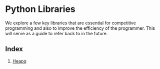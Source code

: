 # Python Libraries

We explore a few key libraries that are essential for competitive programming and also to improve the efficiency of the programmer.
This will serve as a guide to refer back to in the future.


## Index

1. [Heapq](./Heapq-Library.ipynb)
